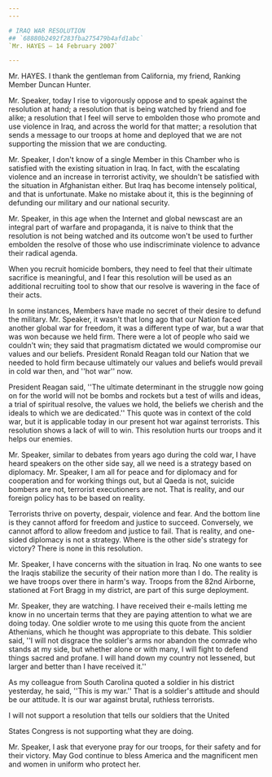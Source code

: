 ```yaml
---
---

# IRAQ WAR RESOLUTION
## `68880b2492f283fba275479b4afd1abc`
`Mr. HAYES — 14 February 2007`

---
```



Mr. HAYES. I thank the gentleman from California, my friend, Ranking 
Member Duncan Hunter.

Mr. Speaker, today I rise to vigorously oppose and to speak against 
the resolution at hand; a resolution that is being watched by friend 
and foe alike; a resolution that I feel will serve to embolden those 
who promote and use violence in Iraq, and across the world for that 
matter; a resolution that sends a message to our troops at home and 
deployed that we are not supporting the mission that we are conducting.

Mr. Speaker, I don't know of a single Member in this Chamber who is 
satisfied with the existing situation in Iraq. In fact, with the 
escalating violence and an increase in terrorist activity, we shouldn't 
be satisfied with the situation in Afghanistan either. But Iraq has 
become intensely political, and that is unfortunate. Make no mistake 
about it, this is the beginning of defunding our military and our 
national security.

Mr. Speaker, in this age when the Internet and global newscast are an 
integral part of warfare and propaganda, it is naive to think that the 
resolution is not being watched and its outcome won't be used to 
further embolden the resolve of those who use indiscriminate violence 
to advance their radical agenda.

When you recruit homicide bombers, they need to feel that their 
ultimate sacrifice is meaningful, and I fear this resolution will be 
used as an additional recruiting tool to show that our resolve is 
wavering in the face of their acts.

In some instances, Members have made no secret of their desire to 
defund the military. Mr. Speaker, it wasn't that long ago that our 
Nation faced another global war for freedom, it was a different type of 
war, but a war that was won because we held firm. There were a lot of 
people who said we couldn't win; they said that pragmatism dictated we 
would compromise our values and our beliefs. President Ronald Reagan 
told our Nation that we needed to hold firm because ultimately our 
values and beliefs would prevail in cold war then, and ''hot war'' now.

President Reagan said, ''The ultimate determinant in the struggle now 
going on for the world will not be bombs and rockets but a test of 
wills and ideas, a trial of spiritual resolve, the values we hold, the 
beliefs we cherish and the ideals to which we are dedicated.'' This 
quote was in context of the cold war, but it is applicable today in our 
present hot war against terrorists. This resolution shows a lack of 
will to win. This resolution hurts our troops and it helps our enemies.

Mr. Speaker, similar to debates from years ago during the cold war, I 
have heard speakers on the other side say, all we need is a strategy 
based on diplomacy. Mr. Speaker, I am all for peace and for diplomacy 
and for cooperation and for working things out, but al Qaeda is not, 
suicide bombers are not, terrorist executioners are not. That is 
reality, and our foreign policy has to be based on reality.

Terrorists thrive on poverty, despair, violence and fear. And the 
bottom line is they cannot afford for freedom and justice to succeed. 
Conversely, we cannot afford to allow freedom and justice to fail. That 
is reality, and one-sided diplomacy is not a strategy. Where is the 
other side's strategy for victory? There is none in this resolution.

Mr. Speaker, I have concerns with the situation in Iraq. No one wants 
to see the Iraqis stabilize the security of their nation more than I 
do. The reality is we have troops over there in harm's way. Troops from 
the 82nd Airborne, stationed at Fort Bragg in my district, are part of 
this surge deployment.

Mr. Speaker, they are watching. I have received their e-mails letting 
me know in no uncertain terms that they are paying attention to what we 
are doing today. One soldier wrote to me using this quote from the 
ancient Athenians, which he thought was appropriate to this debate. 
This soldier said, ''I will not disgrace the soldier's arms nor abandon 
the comrade who stands at my side, but whether alone or with many, I 
will fight to defend things sacred and profane. I will hand down my 
country not lessened, but larger and better than I have received it.''

As my colleague from South Carolina quoted a soldier in his district 
yesterday, he said, ''This is my war.'' That is a soldier's attitude 
and should be our attitude. It is our war against brutal, ruthless 
terrorists.

I will not support a resolution that tells our soldiers that the 
United


States Congress is not supporting what they are doing.

Mr. Speaker, I ask that everyone pray for our troops, for their 
safety and for their victory. May God continue to bless America and the 
magnificent men and women in uniform who protect her.